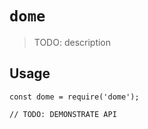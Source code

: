 # `dome`

> TODO: description

## Usage

```
const dome = require('dome');

// TODO: DEMONSTRATE API
```
